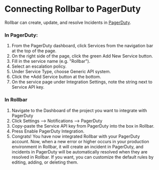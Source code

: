 # Connecting Rollbar to PagerDuty

Rollbar can create, update, and resolve Incidents
in [PagerDuty](http://pagerduty.com/).

### In PagerDuty:

1.  From the PagerDuty dashboard, click Services from the navigation bar
    at the top of the page.
2.  On the right side of the page, click the green Add New
    Service button.
3.  Fill in the service name (e.g. "Rollbar").
4.  Select an escalation policy.
5.  Under Service Type, choose Generic API system.
6.  Click the \*Add Service button at the bottom.
7.  On the service page under Integration Settings, note the string next
    to Service API key.

### In Rollbar

1.  Navigate to the Dashboard of the project you want to integrate with
    PagerDuty
2.  Click Settings --> Notifications --> PagerDuty
3.  Copy-paste the Service API key from PagerDuty into the box in
    Rollbar.
4.  Press Enable PagerDuty Integration.
5.  Congrats! You have now integrated Rollbar with your PagerDuty
    account. Now, when a new error or higher occurs in your production
    environment in Rollbar, it will create an incident in PagerDuty, and
    incidents in PagerDuty will be automatically resolved when they are
    resolved in Rollbar. If you want, you can customize the default
    rules by editing, adding, or deleting them.